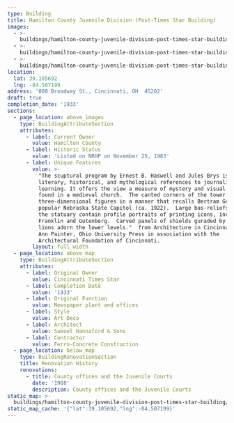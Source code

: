 ```yaml
---
type: Building
title: Hamilton County Juvenile Division (Post-Times Star Building)
images:
  - >-
    buildings/hamilton-county-juvenile-division-post-times-star-building/hamilton-county-juvenile-division-post-times-star-building-0_a6xeuu
  - >-
    buildings/hamilton-county-juvenile-division-post-times-star-building/hamilton-county-juvenile-division-post-times-star-building-1_ydbar8
  - >-
    buildings/hamilton-county-juvenile-division-post-times-star-building/hamilton-county-juvenile-division-post-times-star-building-2_yakrok
location:
  lat: 39.105692
  lng: -84.507199
address: '800 Broadway St., Cincinnati, OH  45202'
draft: true
completion_date: '1933'
sections:
  - page_location: above_images
    type: BuildingAttributeSection
    attributes:
      - label: Current Owner
        value: Hamilton County
      - label: Historic Status
        value: 'Listed on NRHP on November 25, 1983'
      - label: Unique Features
        value: >-
          "The scuptural program by Ernest B. Haswell and Jules Brys is rich in
          literary, historical, and mythological references to journalism and
          learning. It offers the view a measure of mystery and visual delight
          found in a medieval church.  The canted corners of the tower project
          three-dimensional figures in a manner that recalls Bertram Goodhue's
          popular Nebraska State Capitol (ca. 1922).  Large bas-reliefs below
          the statuary contain profile portraits of printing icons, including
          Franklin and Gutenberg.  Carved panels of shields guraded by winged
          lions adorn the lower levels."  from Architecture in Cincinnati, Sue
          Ann Painter, Ohio University Press in association with the
          Architectural Foundation of Cincinnati.
        layout: full_width
  - page_location: above_map
    type: BuildingAttributeSection
    attributes:
      - label: Original Owner
        value: Cincinnati Times Star
      - label: Completion Date
        value: '1933'
      - label: Original Function
        value: Newspaper plant and offices
      - label: Style
        value: Art Deco
      - label: Architect
        value: Samuel Hannaford & Sons
      - label: Contractor
        value: Ferro-Concrete Construction
  - page_location: below_map
    type: BuildingRenovationSection
    title: Renovation History
    renovations:
      - title: County offices and the Juvenile Courts
        date: '1988'
        description: County offices and the Juvenile Courts
static_map: >-
  buildings/hamilton-county-juvenile-division-post-times-star-building/static-map_ahnvx4
static_map_cache: '{"lat":39.105692,"lng":-84.507199}'
---
```

